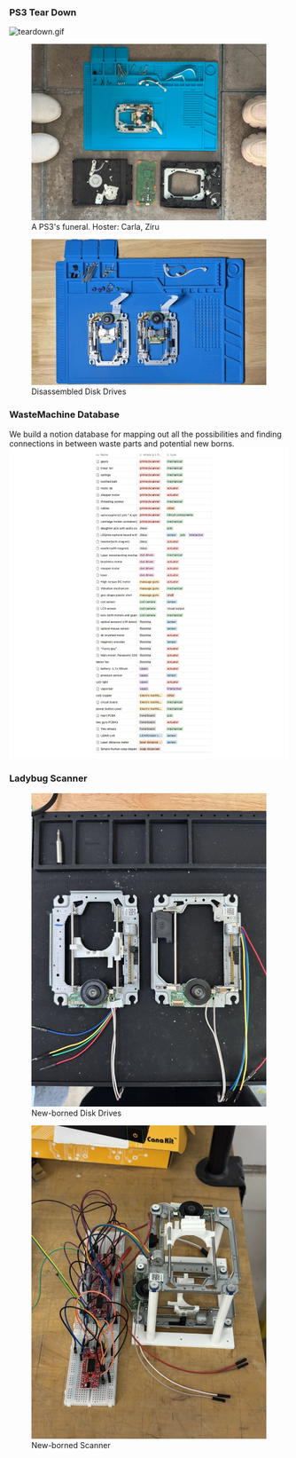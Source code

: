 ### PS3 Tear Down
![teardown.gif](teardown.gif)
<figure>
  <img src=ps3_2.jpg>
  <figcaption>A PS3's funeral. Hoster: Carla, Ziru</figcaption>
</figure>

<figure>
  <img src=DiskDrives.jpg>
  <figcaption>Disassembled Disk Drives</figcaption>
</figure>

### WasteMachine Database
We build a notion database for mapping out all the possibilities and finding connections in between waste parts and potential new borns.
![archive.png](archive.png)

### Ladybug Scanner
<figure>
  <img src=newborn.JPEG>
  <figcaption>New-borned Disk Drives</figcaption>
</figure>

<figure>
  <img src=scanner.JPEG>
  <figcaption>New-borned Scanner</figcaption>
</figure>








